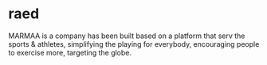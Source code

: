 # raed
MARMAA is a company has been built based on a platform that serv the sports &amp; athletes, simplifying the playing for everybody, encouraging people to exercise more, targeting the globe.
